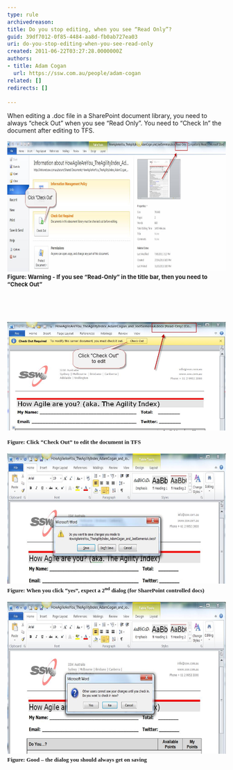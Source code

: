 ```yaml
---
type: rule
archivedreason: 
title: Do you stop editing, when you see “Read Only”?
guid: 39df7012-0f85-4484-aa8d-fb0ab727ea03
uri: do-you-stop-editing-when-you-see-read-only
created: 2011-06-22T03:27:28.0000000Z
authors:
- title: Adam Cogan
  url: https://ssw.com.au/people/adam-cogan
related: []
redirects: []

---
```




  <p style="margin:0cm 0cm 0pt;">When editing a .doc file in a SharePoint document library, you need to always “check Out” when you see “Read Only”. You need to “Check In” the document after editing to TFS. </p>
<br>
<img style="width:650px;height:300px;" alt="Check-Out when you see ReadOnly" src="SharepointWord.jpg" /><br>
<p style="margin:0cm 0cm 0pt;" class="ms-rteFontFace-3 ms-rteFontSize-2"><strong><font size="2">Figure: Warning - If you see “Read-Only” in the title bar, then you need to “Check Out”</font></strong></p>

<br><excerpt class='endintro'></excerpt><br>

  <br>
<img style="width:650px;height:250px;" alt="Click Check-Out to edit" src="SharepointWord1.jpg" /> <br>
<p><font face="Calibri"><font size="2"><font face="Times New Roman"><strong>Figure: Click “Check Out” to edit the document in TFS</strong> </font><br>
<br>
<img style="width:650px;height:300px;" alt="Save before closing" src="SharepointWord2.jpg" /> <br>
</font><font face="Calibri"><font size="2"><font face="Times New Roman"><strong>Figure: When you click “yes”, expect a 2<sup>nd</sup> dialog (for SharePoint controlled docs)</strong> </font><br>
<br>
<img style="width:650px;height:350px;" alt="Check - in after saving the changes" src="SharepointWord3.jpg" /> <br>
</font></font></font><font size="2" face="Times New Roman"><strong>Figure: Good – the dialog you should always get on saving</strong> </font></p>



